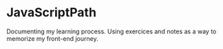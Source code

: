 # JavaScriptPath
Documenting my learning process.
Using exercices and notes as a way to memorize my front-end journey.
